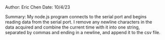 Author: Eric Chen
Date: 10/4/23

Summary: My node.js program connects to the serial port and begins reading data from the serial port. I remove any newline characters in the data acquired and combine the current time with it into one string, separated by commas and ending in a newline, and append it to the csv file.
